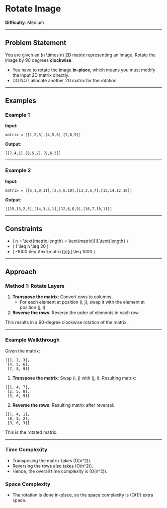 # Rotate Image  

**Difficulty**: Medium  

---

## Problem Statement  

You are given an \(n \times n\) 2D matrix representing an image. Rotate the image by 90 degrees **clockwise**.

- You have to rotate the image **in-place**, which means you must modify the input 2D matrix directly.  
- DO NOT allocate another 2D matrix for the rotation.

---

## Examples  

### Example 1  

**Input**:  
```plaintext
matrix = [[1,2,3],[4,5,6],[7,8,9]]
```  

**Output**:  
```plaintext
[[7,4,1],[8,5,2],[9,6,3]]
```  

---

### Example 2  

**Input**:  
```plaintext
matrix = [[5,1,9,11],[2,4,8,10],[13,3,6,7],[15,14,12,16]]
```  

**Output**:  
```plaintext
[[15,13,2,5],[14,3,4,1],[12,6,8,9],[16,7,10,11]]
```  

---

## Constraints  

- \( n = \text{matrix.length} = \text{matrix}[i].\text{length} \)  
- \( 1 \leq n \leq 20 \)  
- \( -1000 \leq \text{matrix}[i][j] \leq 1000 \)  

---

## Approach  

### Method 1: Rotate Layers  

1. **Transpose the matrix**: Convert rows to columns.
    - For each element at position (i, j), swap it with the element at position (j, i).  
2. **Reverse the rows**: Reverse the order of elements in each row.

This results in a 90-degree clockwise rotation of the matrix.

---

### Example Walkthrough  

Given the matrix:  
```plaintext
[[1, 2, 3],  
 [4, 5, 6],  
 [7, 8, 9]]
```

1. **Transpose the matrix**: Swap (i, j) with (j, i).
   Resulting matrix:  
```plaintext
[[1, 4, 7],  
 [2, 5, 8],  
 [3, 6, 9]]
```

2. **Reverse the rows**:
   Resulting matrix after reversal:  
```plaintext
[[7, 4, 1],  
 [8, 5, 2],  
 [9, 6, 3]]
```

This is the rotated matrix.

---

### Time Complexity  
- Transposing the matrix takes \(O(n^2)\).
- Reversing the rows also takes \(O(n^2)\).
- Hence, the overall time complexity is \(O(n^2)\).

### Space Complexity  
- The rotation is done in-place, so the space complexity is \(O(1)\) extra space.